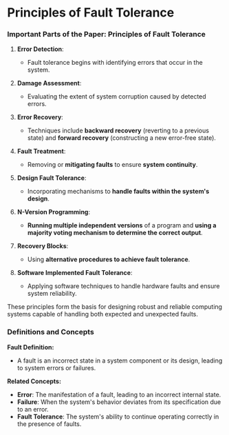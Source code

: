 # Principles of Fault Tolerance
### Important Parts of the Paper: Principles of Fault Tolerance

1. **Error Detection**:
   - Fault tolerance begins with identifying errors that occur in the system.

2. **Damage Assessment**:
   - Evaluating the extent of system corruption caused by detected errors.

3. **Error Recovery**:
   - Techniques include **backward recovery** (reverting to a previous state) and **forward recovery** (constructing a new error-free state).

4. **Fault Treatment**:
   - Removing or **mitigating faults** to ensure **system continuity**.

5. **Design Fault Tolerance**:
   - Incorporating mechanisms to **handle faults within the system's design**.

6. **N-Version Programming**:
   - **Running multiple independent versions** of a program and **using a majority voting mechanism to determine the correct output**.

7. **Recovery Blocks**:
   - Using **alternative procedures to achieve fault tolerance**.

8. **Software Implemented Fault Tolerance**:
   - Applying software techniques to handle hardware faults and ensure system reliability.

These principles form the basis for designing robust and reliable computing systems capable of handling both expected and unexpected faults.

### Definitions and Concepts

**Fault Definition:**
- A fault is an incorrect state in a system component or its design, leading to system errors or failures.

**Related Concepts:**
- **Error**: The manifestation of a fault, leading to an incorrect internal state.
- **Failure**: When the system's behavior deviates from its specification due to an error.
- **Fault Tolerance**: The system's ability to continue operating correctly in the presence of faults.
